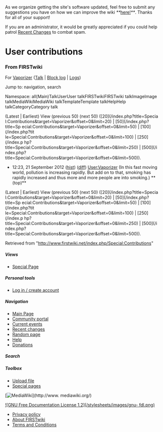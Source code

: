 As we organize getting the site's software updated, feel free to submit any
suggestions you have on how we can improve the wiki
_**_[here!](/index.php/User:Hallry/Suggestions "User:Hallry/Suggestions"
)_**_. Thanks for all of your support!

If you are an administrator, it would be greatly appreciated if you could help
patrol [Recent Changes](/index.php/Special:Recentchanges
"Special:Recentchanges" ) to combat spam.

# User contributions

### From FIRSTwiki

For [Vaporizer](/index.php/User:Vaporizer "User:Vaporizer" )
([Talk](/index.php?title=User_talk:Vaporizer&action=edit "User talk:Vaporizer"
) | [Block log](/index.php?title=Special:Log&type=block&page=User:Vaporizer
"Special:Log" ) | [Logs](/index.php?title=Special:Log&user=Vaporizer
"Special:Log" ))

Jump to: navigation, search

Namespace:  all(Main)TalkUserUser talkFIRSTwikiFIRSTwiki talkImageImage
talkMediaWikiMediaWiki talkTemplateTemplate talkHelpHelp talkCategoryCategory
talk

(Latest | Earliest) View (previous 50) (next 50) ([20](/index.php?title=Specia
l:Contributions&target=Vaporizer&offset=0&limit=20) | [50](/index.php?title=Sp
ecial:Contributions&target=Vaporizer&offset=0&limit=50) | [100](/index.php?tit
le=Special:Contributions&target=Vaporizer&offset=0&limit=100) | [250](/index.p
hp?title=Special:Contributions&target=Vaporizer&offset=0&limit=250) | [500](/i
ndex.php?title=Special:Contributions&target=Vaporizer&offset=0&limit=500)).

  * 12:23, 21 September 2012 ([hist](/index.php?title=User:Vaporizer&action=history "User:Vaporizer" )) ([diff](/index.php?title=User:Vaporizer&diff=prev&oldid=777247 "User:Vaporizer" )) [User:Vaporizer](/index.php/User:Vaporizer "User:Vaporizer" ) (In this fast moving world, pollution is increasing rapidly. But add on to that, smoking has rapidly increased and thus more and more people are into smoking.) ** (top)**

(Latest | Earliest) View (previous 50) (next 50) ([20](/index.php?title=Specia
l:Contributions&target=Vaporizer&offset=0&limit=20) | [50](/index.php?title=Sp
ecial:Contributions&target=Vaporizer&offset=0&limit=50) | [100](/index.php?tit
le=Special:Contributions&target=Vaporizer&offset=0&limit=100) | [250](/index.p
hp?title=Special:Contributions&target=Vaporizer&offset=0&limit=250) | [500](/i
ndex.php?title=Special:Contributions&target=Vaporizer&offset=0&limit=500)).

Retrieved from "<http://www.firstwiki.net/index.php/Special:Contributions>"

##### Views

  * [Special Page](/index.php/Special:Contributions/Vaporizer)

##### Personal tools

  * [Log in / create account](/index.php?title=Special:Userlogin&returnto=Special:Contributions)

[](/index.php/Main_Page "Main Page" )

##### Navigation

  * [Main Page](/index.php/Main_Page)
  * [Community portal](/index.php/FIRSTwiki:Community_portal)
  * [Current events](/index.php/Current_events)
  * [Recent changes](/index.php/Special:Recentchanges)
  * [Random page](/index.php/Special:Random)
  * [Help](/index.php/FIRSTwiki:Help)
  * [Donations](/index.php/FIRSTwiki:Site_support)

##### Search



##### Toolbox

  * [Upload file](/index.php/Special:Upload)
  * [Special pages](/index.php/Special:Specialpages)

[![MediaWiki](/skins/common/images/poweredby_mediawiki_88x31.png)](http://www.
mediawiki.org/)

[![GNU Free Documentation License 1.2](/stylesheets/images/gnu-
fdl.png)](http://www.gnu.org/copyleft/fdl.html)

  * [Privacy policy](/index.php/FIRSTwiki:Privacy_policy "FIRSTwiki:Privacy policy" )
  * [About FIRSTwiki](/index.php/FIRSTwiki:About "FIRSTwiki:About" )
  * [Terms and Conditions](/index.php/FIRSTwiki:Terms_and_conditions "FIRSTwiki:Terms and conditions" )

